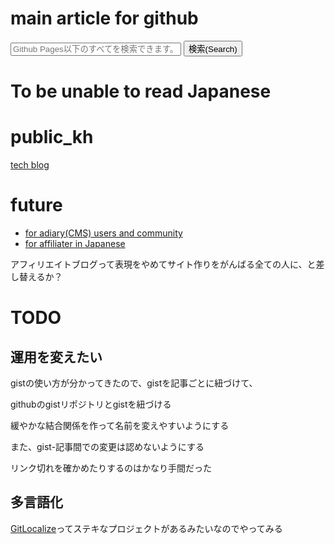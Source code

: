 # main article for github
<form id="cse-search-box" action="http://google.com/cse">
<input type="hidden" name="cx" value="partner-pub-4313452092557553:7524370029"/>
<input type="hidden" name="ie" value="UTF-8"/>
<input type="text" name="q" size="31" placeholder="Github Pages以下のすべてを検索できます。">
<button type="submit" name="sa">検索(Search)</button>
</form>
<script type="text/javascript" src="http://www.google.com/cse/brand?form=cse-search-box&lang=ja"></script>

# To be unable to read Japanese
<div id="google_translate_element"></div><script type="text/javascript">
function googleTranslateElementInit() {
  new google.translate.TranslateElement({pageLanguage: 'ja', layout: google.translate.TranslateElement.InlineLayout.SIMPLE, gaTrack: true, gaId: 'UA-63549092-4'}, 'google_translate_element');
}
</script><script type="text/javascript" src="//translate.google.com/translate_a/element.js?cb=googleTranslateElementInit"></script>

# public_kh
[tech blog](https://www.nomuraya.work/techzine/)

# future
- [for adiary(CMS) users and community](https://www.nomuraya.work/adiary/)
- [for affiliater in Japanese](https://www.nomuraya.work/affiliate/)

アフィリエイトブログって表現をやめてサイト作りをがんばる全ての人に、と差し替えるか？

# TODO
## 運用を変えたい
gistの使い方が分かってきたので、gistを記事ごとに紐づけて、

githubのgistリポジトリとgistを紐づける

緩やかな結合関係を作って名前を変えやすいようにする

また、gist-記事間での変更は認めないようにする

リンク切れを確かめたりするのはかなり手間だった

## 多言語化
[GitLocalize](https://gitlocalize.com/repo/1241)ってステキなプロジェクトがあるみたいなのでやってみる

<script async src="//pagead2.googlesyndication.com/pagead/js/adsbygoogle.js"></script>
<ins class="adsbygoogle" style="display:block" data-ad-client="ca-pub-4313452092557553" data-ad-slot="9310870936" data-ad-format="link" data-full-width-responsive="true"></ins>
<script>
(adsbygoogle = window.adsbygoogle || []).push({});
</script>
<script src="https://embed.small.chat/TCQBTUWTXGD0U00YLT.js" async></script>
<script async src="//pagead2.googlesyndication.com/pagead/js/adsbygoogle.js"></script>
<script>
(adsbygoogle = window.adsbygoogle || []).push({
  google_ad_client: "ca-pub-4313452092557553",
  enable_page_level_ads: true
});
</script>
